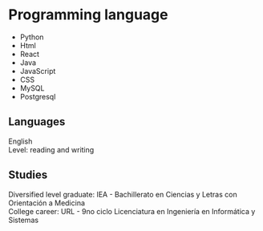 <h1>Programming language</h1>
<ul>
<li>Python</li>
<li>Html</li>
<li>React</li>
<li>Java</li>
<li>JavaScript</li>
<li>CSS</li>
<li>MySQL</li>
<li>Postgresql</li>
</ul>
<h2>Languages</h2>
<span>English<span><br>
<span>Level: reading and writing</span>
<h2>Studies</h2>
<span>Diversified level graduate: IEA - Bachillerato en Ciencias y Letras con Orientación a Medicina<span><br>
<span>College career: URL - 9no ciclo Licenciatura en Ingeniería en Informática y Sistemas</span>

<!--
**Afrejef69/afrejef69** is a ✨ _special_ ✨ repository because its `README.md` (this file) appears on your GitHub profile.

Here are some ideas to get you started:

- 🔭 I’m currently working on ...
- 🌱 I’m currently learning ...
- 👯 I’m looking to collaborate on ...
- 🤔 I’m looking for help with ...
- 💬 Ask me about ...
- 📫 How to reach me: ...
- 😄 Pronouns: ...
- ⚡ Fun fact: ...
-->
